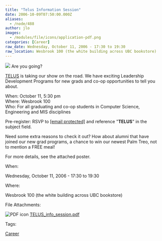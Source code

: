 ```yaml
---
title: "Telus Information Session"
date: 2006-10-09T07:50:00.000Z
aliases:
  - /node/488
author: jlo
images:
  - /modules/file/icons/application-pdf.png
categories: [Career]
raw_date: Wednesday, October 11, 2006 - 17:30 to 19:30
raw_location: Wesbrook 100 (the white building across UBC bookstore)
---
```


![](http://www.telus.com/images/newhp/logo.gif)
Are you going?

[TELUS](http://www.telus.ca) is taking our show on the road. We have exciting Leadership Development Programs for new grads and co-op opportunities to tell you about.

When: October 11, 5:30 pm \
Where: Wesbrook 100 \
Who: For all graduating and co-op students in Computer Science, Engineering and MIS disciplines

Pre-register: RSVP to [\[email protected\]](/cdn-cgi/l/email-protection#87e4e6f5e2e2f5a9f4e2f5f1eee4e2f4c7f2e5e4a9e4e6) and reference "**TELUS**" in the subject field.

Need some extra reasons to check it out? How about alumni that have joined our new grad programs, a chance to win our newest Palm Treo, not to mention a FREE meal!

For more details, see the attached poster.

When: 

Wednesday, October 11, 2006 - 17:30 to 19:30

Where: 

Wesbrook 100 (the white building across UBC bookstore)

File Attachments: 

 ![PDF icon](/modules/file/icons/application-pdf.png "application/pdf") [TELUS\_info\_session.pdf](https://ubccsss.org/files/TELUS_info_session.pdf)

Tags: 

[Career](/career)

